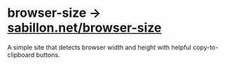 # browser-size → [sabillon.net/browser-size](http://sabillon.net/browser-size)
A simple site that detects browser width and height with helpful copy-to-clipboard buttons.
